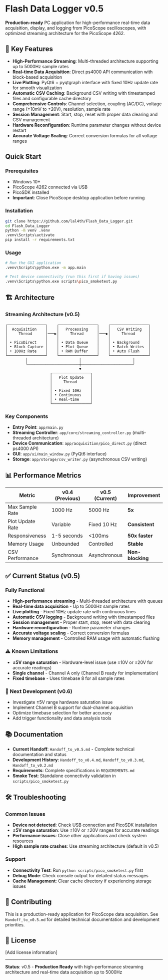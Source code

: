 # Flash Data Logger v0.5

**Production-ready** PC application for high-performance real-time data acquisition, display, and logging from PicoScope oscilloscopes, with optimized streaming architecture for the PicoScope 4262.

## 🚀 **Key Features**

- **High-Performance Streaming**: Multi-threaded architecture supporting up to 5000Hz sample rates
- **Real-time Data Acquisition**: Direct ps4000 API communication with block-based acquisition
- **Live Plotting**: PyQt6 + pyqtgraph interface with fixed 10Hz update rate for smooth visualization
- **Automatic CSV Caching**: Background CSV writing with timestamped files and configurable cache directory
- **Comprehensive Controls**: Channel selection, coupling (AC/DC), voltage range (±10mV to ±20V), resolution, sample rate
- **Session Management**: Start, stop, reset with proper data clearing and CSV management
- **Hardware Reconfiguration**: Runtime parameter changes without device restart
- **Accurate Voltage Scaling**: Correct conversion formulas for all voltage ranges

## Quick Start

### Prerequisites
- Windows 10+
- PicoScope 4262 connected via USB
- PicoSDK installed
- **Important**: Close PicoScope desktop application before running

### Installation
```bash
git clone https://github.com/lal4th/Flash_Data_Logger.git
cd Flash_Data_Logger
python -m venv .venv
.venv\Scripts\activate
pip install -r requirements.txt
```

### Usage
```bash
# Run the GUI application
.venv\Scripts\python.exe -m app.main

# Test device connectivity (run this first if having issues)
.venv\Scripts\python.exe scripts\pico_smoketest.py
```

## 🏗️ **Architecture**

### **Streaming Architecture (v0.5)**
```
┌─────────────────┐    ┌─────────────────┐    ┌─────────────────┐
│  Acquisition    │    │   Processing    │    │   CSV Writing   │
│     Thread      │───▶│     Thread      │───▶│     Thread      │
│                 │    │                 │    │                 │
│ • PicoDirect    │    │ • Data Queue    │    │ • Background    │
│ • Block Capture │    │ • Plot Queue    │    │ • Batch Writes  │
│ • 100Hz Rate    │    │ • RAM Buffer    │    │ • Auto Flush    │
└─────────────────┘    └─────────────────┘    └─────────────────┘
         │                       │                       │
         └───────────────────────┼───────────────────────┘
                                 ▼
                    ┌─────────────────┐
                    │   Plot Update   │
                    │     Thread      │
                    │                 │
                    │ • Fixed 10Hz    │
                    │ • Continuous    │
                    │ • Real-time     │
                    └─────────────────┘
```

### **Key Components**
- **Entry Point**: `app/main.py`
- **Streaming Controller**: `app/core/streaming_controller.py` (multi-threaded architecture)
- **Device Communication**: `app/acquisition/pico_direct.py` (direct ps4000 API)
- **GUI**: `app/ui/main_window.py` (PyQt6 interface)
- **Storage**: `app/storage/csv_writer.py` (asynchronous CSV writing)

## 📊 **Performance Metrics**

| Metric | v0.4 (Previous) | v0.5 (Current) | Improvement |
|--------|----------------|----------------|-------------|
| Max Sample Rate | 1000 Hz | 5000 Hz | **5x** |
| Plot Update Rate | Variable | Fixed 10 Hz | **Consistent** |
| Responsiveness | 1-5 seconds | <100ms | **50x faster** |
| Memory Usage | Unbounded | Controlled | **Stable** |
| CSV Performance | Synchronous | Asynchronous | **Non-blocking** |

## ✅ **Current Status (v0.5)**

### **Fully Functional**
- **High-performance streaming** - Multi-threaded architecture with queues
- **Real-time data acquisition** - Up to 5000Hz sample rates
- **Live plotting** - Fixed 10Hz update rate with continuous lines
- **Automatic CSV logging** - Background writing with timestamped files
- **Session management** - Proper start, stop, reset with data clearing
- **Hardware reconfiguration** - Runtime parameter changes
- **Accurate voltage scaling** - Correct conversion formulas
- **Memory management** - Controlled RAM usage with automatic flushing

### **⚠️ Known Limitations**
- **±5V range saturation** - Hardware-level issue (use ±10V or ±20V for accurate readings)
- **Single channel** - Channel A only (Channel B ready for implementation)
- **Fixed timebase** - Uses timebase 8 for all sample rates

### **🎯 Next Development (v0.6)**
- Investigate ±5V range hardware saturation issue
- Implement Channel B support for dual-channel acquisition
- Optimize timebase selection for better accuracy
- Add trigger functionality and data analysis tools

## 📚 **Documentation**

- **Current Handoff**: `Handoff_to_v0.5.md` - Complete technical documentation and status
- **Development History**: `Handoff_to_v0.4.md`, `Handoff_to_v0.3.md`, `Handoff_to_v0.2.md`
- **Requirements**: Complete specifications in `REQUIREMENTS.md`
- **Smoke Test**: Standalone connectivity validation in `scripts/pico_smoketest.py`

## 🛠️ **Troubleshooting**

### **Common Issues**
- **Device not detected**: Check USB connection and PicoSDK installation
- **±5V range saturation**: Use ±10V or ±20V ranges for accurate readings
- **Performance issues**: Close other applications and check system resources
- **High sample rate crashes**: Use streaming architecture (default in v0.5)

### **Support**
- **Connectivity Test**: Run `python scripts/pico_smoketest.py` first
- **Debug Mode**: Check console output for detailed status messages
- **Cache Management**: Clear cache directory if experiencing storage issues

## 🤝 **Contributing**

This is a production-ready application for PicoScope data acquisition. See `Handoff_to_v0.5.md` for detailed technical documentation and development priorities.

## 📄 **License**

[Add license information]

---

**Status**: v0.5 - **Production Ready** with high-performance streaming architecture and real-time data acquisition up to 5000Hz
